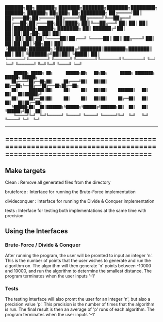 
 ██████╗██╗      ██████╗ ███████╗███████╗███████╗████████╗    ██████╗  ██████╗ ██╗███╗   ██╗████████╗
██╔════╝██║     ██╔═══██╗██╔════╝██╔════╝██╔════╝╚══██╔══╝    ██╔══██╗██╔═══██╗██║████╗  ██║╚══██╔══╝
██║     ██║     ██║   ██║███████╗█████╗  ███████╗   ██║       ██████╔╝██║   ██║██║██╔██╗ ██║   ██║   
██║     ██║     ██║   ██║╚════██║██╔══╝  ╚════██║   ██║       ██╔═══╝ ██║   ██║██║██║╚██╗██║   ██║   
╚██████╗███████╗╚██████╔╝███████║███████╗███████║   ██║       ██║     ╚██████╔╝██║██║ ╚████║   ██║   
 ╚═════╝╚══════╝ ╚═════╝ ╚══════╝╚══════╝╚══════╝   ╚═╝       ╚═╝      ╚═════╝ ╚═╝╚═╝  ╚═══╝   ╚═╝   
                                                                                                     
 
        ██████╗ █████╗ ██╗      ██████╗██╗   ██╗██╗      █████╗ ████████╗ ██████╗ ██████╗ 
       ██╔════╝██╔══██╗██║     ██╔════╝██║   ██║██║     ██╔══██╗╚══██╔══╝██╔═══██╗██╔══██╗
       ██║     ███████║██║     ██║     ██║   ██║██║     ███████║   ██║   ██║   ██║██████╔╝
       ██║     ██╔══██║██║     ██║     ██║   ██║██║     ██╔══██║   ██║   ██║   ██║██╔══██╗
       ╚██████╗██║  ██║███████╗╚██████╗╚██████╔╝███████╗██║  ██║   ██║   ╚██████╔╝██║  ██║
        ╚═════╝╚═╝  ╚═╝╚══════╝ ╚═════╝ ╚═════╝ ╚══════╝╚═╝  ╚═╝   ╚═╝    ╚═════╝ ╚═╝  ╚═╝
                                                                                   
--------------------------------------------------------------------------------------------------------
========================================================================================================
--------------------------------------------------------------------------------------------------------

## Make targets ##

Clean : Remove all generated files from the directory

bruteforce : Interface for running the Brute-Force implementation

divideconquer : Interface for running the Divide & Conquer implementation

tests : Interface for testing both implementations at the same time with precision

## Using the Interfaces ##

### Brute-Force / Divide & Conquer ###

After running the program, the user will be promted to input an integer 'n'.
This is the number of points that the user wishes to generate and run the algorithm on.
The algorithm will then generate 'n' points between -10000 and 10000, and run the algorithm to determine
the smallest distance.
The program terminates when the user inputs '-1'

### Tests ###

The testing interface will also promt the user for an integer 'n', but also a precision value 'p'.
This precision is the number of times that the algorithm is run. The final result is then an average of
'p' runs of each algorithm.
The program terminates when the user inputs '-1'
